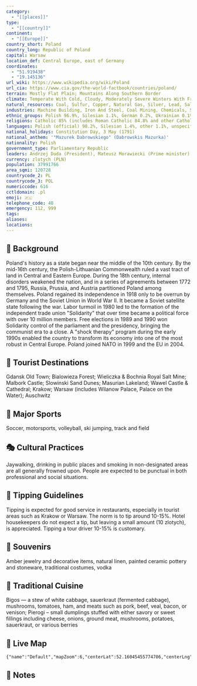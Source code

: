 ```yaml
---
category:
  - "[[places]]"
type:
  - "[[country]]"
continent:
  - "[[Europe]]"
country_short: Poland
country_long: Republic of Poland
capital: Warsaw
location_def: Central Europe, east of Germany
coordinates:
  - "51.919438"
  - "19.145136"
url_wiki: https://www.wikipedia.org/wiki/Poland
url_cia: https://www.cia.gov/the-world-factbook/countries/poland/
terrain: Mostly Flat Plain; Mountains Along Southern Border
climate: Temperate With Cold, Cloudy, Moderately Severe Winters With Frequent Precipitation; Mild Summers With Frequent Showers And Thundershowers
natural_resources: Coal, Sulfur, Copper, Natural Gas, Silver, Lead, Salt, Amber, Arable Land
industries: Machine Building, Iron And Steel, Coal Mining, Chemicals, Shipbuilding, Food Processing, Glass, Beverages, Textiles
ethnic_groups: Polish 96.9%, Silesian 1.1%, German 0.2%, Ukrainian 0.1%, other and unspecified 1.7% (2011 est.)
religions: Catholic 85% (includes Roman Catholic 84.8% and other Catholic 0.3%), Orthodox 1.3% (almost all are Polish Autocephalous Orthodox), Protestant 0.4% (mainly Augsburg Evangelical and Pentecostal), other 0.3% (includes Jehovah's Witness, Buddhist, Hare Krishna, Gaudiya Vaishnavism, Muslim, Jewish, Church of Jesus Christ), unspecified 12.9% (2020 est.)
languages: Polish (official) 98.2%, Silesian 1.4%, other 1.1%, unspecified 1.2%
national_holidays: Constitution Day, 3 May (1791)
national_anthem: '"Mazurek Dabrowskiego" (Dabrowskis Mazurka)'
nationality: Polish
government_type: Parliamentary Republic
leaders: Andrzej Duda (President), Mateusz Morawiecki (Prime minister)
currency: zlotych (PLN)
population: 37991766
area_sqmi: 120728
countrycode_2: PL
countrycode_3: POL
numericcode: 616
cctldomain: .pl
emoji: 🇵🇱
telephone_code: 48
emergency: 112, 999
tags: 
aliases: 
locations:
---
```

## 🌱 Background
Poland's history as a state began near the middle of the 10th century. By the mid-16th century, the Polish-Lithuanian Commonwealth ruled a vast tract of land in Central and Eastern Europe. During the 18th century, internal disorders weakened the nation, and in a series of agreements between 1772 and 1795, Russia, Prussia, and Austria partitioned Poland among themselves. Poland regained its independence in 1918 only to be overrun by Germany and the Soviet Union in World War II. It became a Soviet satellite state following the war. Labor turmoil in 1980 led to the formation of the independent trade union "Solidarity" that over time became a political force with over 10 million members. Free elections in 1989 and 1990 won Solidarity control of the parliament and the presidency, bringing the communist era to a close. A "shock therapy" program during the early 1990s enabled the country to transform its economy into one of the most robust in Central Europe. Poland joined NATO in 1999 and the EU in 2004.

## 📌 Tourist Destinations
Gdansk Old Town; Bialowieza Forest; Wieliczka & Bochnia Royal Salt Mine; Malbork Castle; Slowinski Sand Dunes; Masurian Lakeland; Wawel Castle & Cathedral; Krakow; Warsaw (includes Wilanow Palace, Palace on the Water); Auschwitz

## 🥇 Major Sports
Soccer, motorsports, volleyball, ski jumping, track and field

## 🎭 Cultural Practices
Jaywalking, drinking in public places and smoking in non-designated areas are all generally frowned upon. People are expected to be punctual in both professional and social situations.

## 🫰 Tipping Guidelines
Tipping is expected for good service in restaurants, especially in tourist areas such as Krakow or Warsaw. The norm is to tip around 10-15%. Hotel housekeepers do not expect a tip, but leaving a small amount (10 zlotych), is appreciated. Tipping a tour driver 10-15% is customary.

## 🎁 Souvenirs
Amber jewelry and decorative items, natural linen, painted ceramic pottery and stoneware, traditional costumes, vodka

## 🍲 Traditional Cuisine
Bigos — a stew of white cabbage, sauerkraut (fermented cabbage), mushrooms, tomatoes, ham, and meats such as pork, beef, veal, bacon, or venison; Pierogi – small dumplings stuffed with either savory or sweet fillings including cheese, onions, ground meat, mushrooms, potatoes, sauerkraut, or various berries

## 📡 Live Map
```mapview
{"name":"Default","mapZoom":6,"centerLat":52.16045455774706,"centerLng":18.81960313882707,"query":"","chosenMapSource":0}
```

## 📒 Notes

